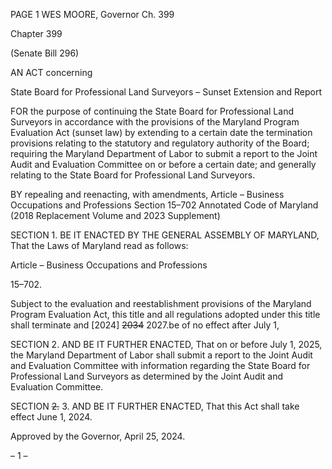 PAGE 1
WES MOORE, Governor Ch. 399

Chapter 399

(Senate Bill 296)

AN ACT concerning

State Board for Professional Land Surveyors – Sunset Extension and Report

FOR the purpose of continuing the State Board for Professional Land Surveyors in
accordance with the provisions of the Maryland Program Evaluation Act (sunset law)
by extending to a certain date the termination provisions relating to the statutory
and regulatory authority of the Board; requiring the Maryland Department of Labor
to submit a report to the Joint Audit and Evaluation Committee on or before a certain
date; and generally relating to the State Board for Professional Land Surveyors.

BY repealing and reenacting, with amendments,
Article – Business Occupations and Professions
Section 15–702
Annotated Code of Maryland
(2018 Replacement Volume and 2023 Supplement)

SECTION 1. BE IT ENACTED BY THE GENERAL ASSEMBLY OF MARYLAND,
That the Laws of Maryland read as follows:

Article – Business Occupations and Professions

15–702.

Subject to the evaluation and reestablishment provisions of the Maryland Program
Evaluation Act, this title and all regulations adopted under this title shall terminate and
[2024] ~~2034~~ 2027.be of no effect after July 1,

SECTION 2. AND BE IT FURTHER ENACTED, That on or before July 1, 2025, the
Maryland Department of Labor shall submit a report to the Joint Audit and Evaluation
Committee with information regarding the State Board for Professional Land Surveyors as
determined by the Joint Audit and Evaluation Committee.

SECTION ~~2.~~ 3. AND BE IT FURTHER ENACTED, That this Act shall take effect
June 1, 2024.

Approved by the Governor, April 25, 2024.

– 1 –